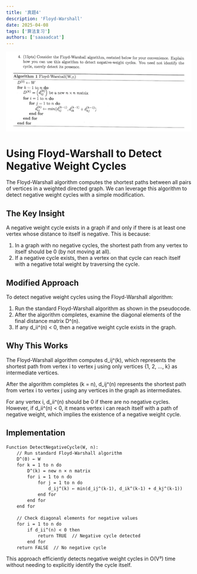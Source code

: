 ```yaml
---
title: '真题4'
description: 'Floyd-Warshall'
date: 2025-04-08
tags: ['算法复习']
authors: ['saaaadcat']
---
```


![alt text](image-2.png)

# Using Floyd-Warshall to Detect Negative Weight Cycles

The Floyd-Warshall algorithm computes the shortest paths between all pairs of vertices in a weighted directed graph. We can leverage this algorithm to detect negative weight cycles with a simple modification.

## The Key Insight

A negative weight cycle exists in a graph if and only if there is at least one vertex whose distance to itself is negative. This is because:

1. In a graph with no negative cycles, the shortest path from any vertex to itself should be 0 (by not moving at all).
2. If a negative cycle exists, then a vertex on that cycle can reach itself with a negative total weight by traversing the cycle.

## Modified Approach

To detect negative weight cycles using the Floyd-Warshall algorithm:

1. Run the standard Floyd-Warshall algorithm as shown in the pseudocode.
2. After the algorithm completes, examine the diagonal elements of the final distance matrix D^(n).
3. If any d_ii^(n) < 0, then a negative weight cycle exists in the graph.

## Why This Works

The Floyd-Warshall algorithm computes d_ij^(k), which represents the shortest path from vertex i to vertex j using only vertices {1, 2, ..., k} as intermediate vertices.

After the algorithm completes (k = n), d_ij^(n) represents the shortest path from vertex i to vertex j using any vertices in the graph as intermediates.

For any vertex i, d_ii^(n) should be 0 if there are no negative cycles. However, if d_ii^(n) < 0, it means vertex i can reach itself with a path of negative weight, which implies the existence of a negative weight cycle.

## Implementation

```
Function DetectNegativeCycle(W, n):
    // Run standard Floyd-Warshall algorithm
    D^(0) ← W
    for k = 1 to n do
        D^(k) = new n × n matrix
        for i = 1 to n do
            for j = 1 to n do
                d_ij^(k) ← min(d_ij^(k-1), d_ik^(k-1) + d_kj^(k-1))
            end for
        end for
    end for
    
    // Check diagonal elements for negative values
    for i = 1 to n do
        if d_ii^(n) < 0 then
            return TRUE  // Negative cycle detected
        end for
    return FALSE  // No negative cycle
```

This approach efficiently detects negative weight cycles in O(V³) time without needing to explicitly identify the cycle itself.
